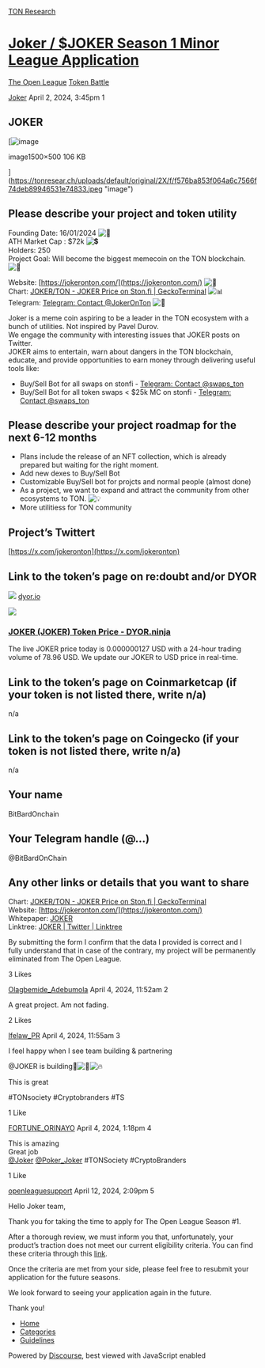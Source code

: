 [TON Research](/)

# [Joker / $JOKER Season 1 Minor League Application](/t/joker-joker-season-1-minor-league-application/3689)

[The Open League](/c/the-open-league/token-leaderboard/57)  [Token Battle](/c/the-open-league/token-leaderboard/57) 

    

[Joker](https://tonresear.ch/u/Joker)   April 2, 2024, 3:45pm  1

## [](#joker-1)JOKER

[![image](https://tonresear.ch/uploads/default/optimized/2X/f/f576ba853f064a6c7566f74deb89946531e74833_2_690x230.jpeg)

image1500×500 106 KB

](https://tonresear.ch/uploads/default/original/2X/f/f576ba853f064a6c7566f74deb89946531e74833.jpeg "image")

## [](#please-describe-your-project-and-token-utility-2)Please describe your project and token utility

Founding Date: 16/01/2024 ![:date:](https://tonresear.ch/images/emoji/twitter/date.png?v=12 ":date:")  
ATH Market Cap : $72k ![:heavy_dollar_sign:](https://tonresear.ch/images/emoji/twitter/heavy_dollar_sign.png?v=12 ":heavy_dollar_sign:")  
Holders: 250  
Project Goal: Will become the biggest memecoin on the TON blockchain. ![:dart:](https://tonresear.ch/images/emoji/twitter/dart.png?v=12 ":dart:")

Website: [https://jokeronton.com/](https://jokeronton.com/) ![:link:](https://tonresear.ch/images/emoji/twitter/link.png?v=12 ":link:")  
Chart: [JOKER/TON - JOKER Price on Ston.fi | GeckoTerminal](https://www.geckoterminal.com/en/ton/pools/EQB5OZtD5lR7X81R_8zFbmamfuPDv1HeE4BRLLTH0w7wlE6b) ![:bar_chart:](https://tonresear.ch/images/emoji/twitter/bar_chart.png?v=12 ":bar_chart:")  
Telegram: [Telegram: Contact @JokerOnTon](https://t.me/JokerOnTon) ![:speech_balloon:](https://tonresear.ch/images/emoji/twitter/speech_balloon.png?v=12 ":speech_balloon:")

Joker is a meme coin aspiring to be a leader in the TON ecosystem with a bunch of utilities. Not inspired by Pavel Durov.  
We engage the community with interesting issues that JOKER posts on Twitter.  
JOKER aims to entertain, warn about dangers in the TON blockchain, educate, and provide opportunities to earn money through delivering useful tools like:

*   Buy/Sell Bot for all swaps on stonfi - [Telegram: Contact @swaps\_ton](https://t.me/swaps_ton)
*   Buy/Sell Bot for all token swaps < $25k MC on stonfi - [Telegram: Contact @swaps\_ton](https://t.me/swaps_ton)

## [](#please-describe-your-project-roadmap-for-the-next-6-12-months-3)Please describe your project roadmap for the next 6-12 months

*   Plans include the release of an NFT collection, which is already prepared but waiting for the right moment.
*   Add new dexes to Buy/Sell Bot
*   Customizable Buy/Sell bot for projcts and normal people (almost done)
*   As a project, we want to expand and attract the community from other ecosystems to TON. ![:bulb:](https://tonresear.ch/images/emoji/twitter/bulb.png?v=12 ":bulb:")
*   More utilitiess for TON community

## [](#projects-twittert-4)Project’s Twittert

[https://x.com/jokeronton](https://x.com/jokeronton)

## [](#link-to-the-tokens-page-on-redoubt-andor-dyor-5)Link to the token’s page on re:doubt and/or DYOR

![](https://tonresear.ch/uploads/default/original/2X/f/f07d26705e1f98d1853f6c61edb5060616c3a4e9.png) [dyor.io](https://dyor.io/token/EQDSK89vV0Ta3Z45aERfc4nge_qS2jieJ1F5Cf_7Wl5sNCrg)

![](https://tonresear.ch/uploads/default/optimized/2X/b/b826500d1ea599b9a15cbb37efa203b130ae8664_2_690x362.jpeg)

### [JOKER (JOKER) Token Price - DYOR.ninja](https://dyor.io/token/EQDSK89vV0Ta3Z45aERfc4nge_qS2jieJ1F5Cf_7Wl5sNCrg)

The live JOKER price today is 0.000000127 USD with a 24-hour trading volume of 78.96 USD. We update our JOKER to USD price in real-time.

## [](#link-to-the-tokens-page-on-coinmarketcap-if-your-token-is-not-listed-there-write-na-6)Link to the token’s page on Coinmarketcap (if your token is not listed there, write n/a)

n/a

## [](#link-to-the-tokens-page-on-coingecko-if-your-token-is-not-listed-there-write-na-7)Link to the token’s page on Coingecko (if your token is not listed there, write n/a)

n/a

## [](#your-name-8)Your name

BitBardOnchain

## [](#your-telegram-handle-9)Your Telegram handle (@…)

@BitBardOnChain

## [](#any-other-links-or-details-that-you-want-to-share-10)Any other links or details that you want to share

Chart: [JOKER/TON - JOKER Price on Ston.fi | GeckoTerminal](https://www.geckoterminal.com/ton/pools/EQB5OZtD5lR7X81R_8zFbmamfuPDv1HeE4BRLLTH0w7wlE6b)  
Website: [https://jokeronton.com/](https://jokeronton.com/)  
Whitepaper: [JOKER](https://jokeronton.com/?anchor=whitepaper)  
Linktree: [JOKER | Twitter | Linktree](https://linktr.ee/jokeronton)

By submitting the form I confirm that the data I provided is correct and I fully understand that in case of the contrary, my project will be permanently eliminated from The Open League.

  3 Likes

[Olagbemide\_Adebumola](https://tonresear.ch/u/Olagbemide_Adebumola) April 4, 2024, 11:52am  2

A great project. Am not fading.

  2 Likes

[Ifelaw\_PR](https://tonresear.ch/u/Ifelaw_PR) April 4, 2024, 11:55am  3

‪I feel happy when I see team building & partnering‬

‪@JOKER is building​:gem:![:gem:](https://tonresear.ch/images/emoji/twitter/gem.png?v=12 ":gem:")![:fire:](https://tonresear.ch/images/emoji/twitter/fire.png?v=12 ":fire:") ‬

‪This is great ‬

‪#TONsociety #Cryptobranders #TS‬

  1 Like

[FORTUNE\_ORINAYO](https://tonresear.ch/u/FORTUNE_ORINAYO) April 4, 2024, 1:18pm  4

This is amazing  
Great job  
[@Joker](/u/joker) [@Poker\_Joker](/u/poker_joker) #TONSociety #CryptoBranders

  1 Like

[openleaguesupport](https://tonresear.ch/u/openleaguesupport) April 12, 2024, 2:09pm  5

Hello Joker team,

Thank you for taking the time to apply for The Open League Season #1.

After a thorough review, we must inform you that, unfortunately, your product’s traction does not meet our current eligibility criteria. You can find these criteria through this [link](https://tonresear.ch/t/about-the-token-leaderboard-minor-league-category/1274).

Once the criteria are met from your side, please feel free to resubmit your application for the future seasons.

We look forward to seeing your application again in the future.

Thank you!

 

*   [Home](/)
*   [Categories](/categories)
*   [Guidelines](/guidelines)

Powered by [Discourse](https://www.discourse.org), best viewed with JavaScript enabled